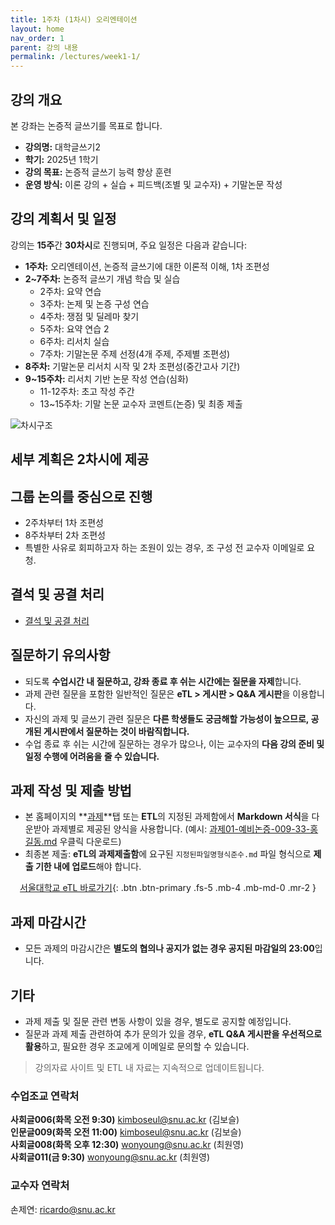 ```yaml
---
title: 1주차 (1차시) 오리엔테이션
layout: home
nav_order: 1
parent: 강의 내용
permalink: /lectures/week1-1/
---
```


## 강의 개요

본 강좌는 논증적 글쓰기를 목표로 합니다.

- **강의명:** 대학글쓰기2
- **학기:** 2025년 1학기
- **강의 목표:** 논증적 글쓰기 능력 향상 훈련
- **운영 방식:** 이론 강의 + 실습 + 피드백(조별 및 교수자) + 기말논문 작성

## 강의 계획서 및 일정

강의는 **15주**간 **30차시**로 진행되며, 주요 일정은 다음과 같습니다:

- **1주차:** 오리엔테이션, 논증적 글쓰기에 대한 이론적 이해, 1차 조편성
- **2~7주차:** 논증적 글쓰기 개념 학습 및 실습
  - 2주차: 요약 연습
  - 3주차: 논제 및 논증 구성 연습
  - 4주차: 쟁점 및 딜레마 찾기
  - 5주차: 요약 연습 2
  - 6주차: 리서치 실습
  - 7주차: 기말논문 주제 선정(4개 주제, 주제별 조편성)
- **8주차:** 기말논문 리서치 시작 및 2차 조편성(중간고사 기간)
- **9~15주차:** 리서치 기반 논문 작성 연습(심화)
  - 11-12주차: 초고 작성 주간
  - 13~15주차: 기말 논문 교수자 코멘트(논증) 및 최종 제출

![차시구조]({{site.baseurl}}/assets/images/chasi.png)

## 세부 계획은 2차시에 제공

## 그룹 논의를 중심으로 진행
- 2주차부터 1차 조편성
- 8주차부터 2차 조편성
- 특별한 사유로 회피하고자 하는 조원이 있는 경우, 조 구성 전 교수자 이메일로 요청.


## 결석 및 공결 처리

- [결석 및 공결 처리]({{site.baseurl}}/attendance)

## 질문하기 유의사항
  
- 되도록 **수업시간 내 질문하고, 강좌 종료 후 쉬는 시간에는 질문을 자제**합니다.  
- 과제 관련 질문을 포함한 일반적인 질문은 **eTL > 게시판 > Q&A 게시판**을 이용합니다.
- 자신의 과제 및 글쓰기 관련 질문은 **다른 학생들도 궁금해할 가능성이 높으므로, 공개된 게시판에서 질문하는 것이 바람직합니다.**  
- 수업 종료 후 쉬는 시간에 질문하는 경우가 많으나, 이는 교수자의 **다음 강의 준비 및 일정 수행에 어려움을 줄 수 있습니다.**  

## 과제 작성 및 제출 방법

- 본 홈페이지의 **[과제](/assignments)**탭 또는 **ETL**의 지정된 과제함에서 **Markdown 서식**을 다운받아 과제별로 제공된 양식을 사용합니다.  (예시: [과제01-예비논증-009-33-홍길동.md](https://raw.githubusercontent.com/DeepWrite/2025SPRING/main/templates/test.md) 우클릭 다운로드)
- 최종본 제출: **eTL의 과제제출함**에 요구된 `지정된파일명형식준수.md` 파일 형식으로 **제출 기한 내에 업로드**해야 합니다.  

<div align="center"> 

[서울대학교 eTL 바로가기](https://etl.snu.ac.kr){: .btn .btn-primary .fs-5 .mb-4 .mb-md-0 .mr-2 } 

</div>

## 과제 마감시간  
- 모든 과제의 마감시간은 **별도의 협의나 공지가 없는 경우 공지된 마감일의 23:00**입니다.  

## 기타

- 과제 제출 및 질문 관련 변동 사항이 있을 경우, 별도로 공지할 예정입니다.  
- 질문과 과제 제출 관련하여 추가 문의가 있을 경우, **eTL Q&A 게시판을 우선적으로 활용**하고, 필요한 경우 조교에게 이메일로 문의할 수 있습니다.  

> 강의자료 사이트 및 ETL 내 자료는 지속적으로 업데이트됩니다.

### 수업조교 연락처

**사회글006(화목 오전 9:30)** kimboseul@snu.ac.kr (김보슬)  
**인문글009(화목 오전 11:00)** kimboseul@snu.ac.kr (김보슬)  
**사회글008(화목 오후 12:30)** wonyoung@snu.ac.kr (최원영)  
**사회글011(금 9:30)** wonyoung@snu.ac.kr (최원영)  

### 교수자 연락처  
손제연: ricardo@snu.ac.kr